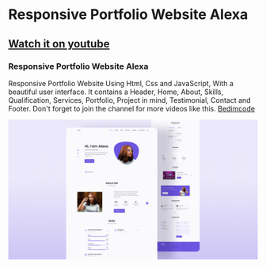 # Responsive Portfolio Website Alexa
## [Watch it on youtube](https://youtu.be/27JtRAI3QO8)
### Responsive Portfolio Website Alexa
Responsive Portfolio Website Using Html, Css and JavaScript, With a beautiful user interface. It contains a Header, Home, About, Skills, Qualification, Services, Portfolio, Project in mind, Testimonial, Contact and Footer.
Don't forget to join the channel for more videos like this. [Bedimcode](https://www.youtube.com/c/Bedimcode)

![Resume cv](/preview.png)
